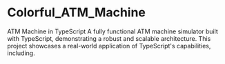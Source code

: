 # Colorful_ATM_Machine
ATM Machine in TypeScript  A fully functional ATM machine simulator built with TypeScript, demonstrating a robust and scalable architecture. This project showcases a real-world application of TypeScript's capabilities, including.
